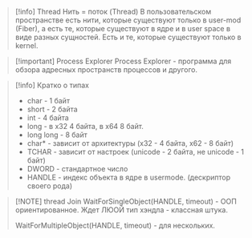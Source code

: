 
> [!info] Thread
Нить = поток (Thread)
В пользовательском пространстве есть нити, которые существуют только в user-mod (Fiber), а есть те, которые существуют в ядре и в user space в виде разных сущностей. Есть и те, которые существуют только в kernel.

> [!important] Process Explorer
> Process Explorer - программа для обзора адресных пространств процессов и другого.

> [!info] Кратко о типах
> - char - 1 байт
> - short - 2 байта
> - int - 4 байта
> - long - в x32 4 байта, в x64 8 байт.
> - long long - 8 байт
> - char* - зависит от архитектуры (x32 - 4 байта, x62 - 8 байт)
> - TCHAR - зависит от настроек (unicode - 2 байта, не unicode - 1 байт)
> - DWORD - стандартное число 
> - HANDLE - индекс объекта в ядре в usermode. (дескриптор своего рода)

> [!NOTE] thread Join
> WaitForSingleObject(HANDLE, timeout) - ООП ориентированное. Ждет ЛЮОЙ тип хэндла - классная штука.
> 
> WaitForMultipleObject(HANDLE, timeout) - для нескольких.
